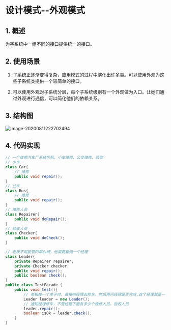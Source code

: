 # 设计模式--外观模式

## 1. 概述

为字系统中一组不同的接口提供统一的接口。

## 2. 使用场景

1. 子系统正逐渐变得复杂，应用模式的过程中演化出许多类。可以使用外观为这些子系统类提供一个较简单的接口。

2. 可以使用外观对子系统分层，每个子系统级别有一个外观做为入口。让她们通过外观进行通信，可以简化他们的依赖关系。

## 3. 结构图

![image-20200811222702494](F:\工作\记录\12.设计模式\06.设计模式--外观模式.assets\image-20200811222702494.png)

## 4. 代码实现

```java
// 一个维修汽车厂系统包括，小车维修、公交维修、验收 
// 小车
class Car{
    // 维修
    public void repair();
}
// 公车
class Bus{
    // 维修
    public void repair();
}
// 维修人员
class Repairer{
    public void doRepair();
}
// 验收人员
class Checker{
    public void doCheck();
}

// 老板不可能管的那么细，他需要雇佣一个经理
class Leader{
    private Repairer repairer;
    private Checker checker;
    public void repair();
    public boolean check();
}
public class TestFacade {
    public void test(){
        // 老板接一个单子时，直接叫经理去修车，然后再问经理是否完成,这个经理就是一个外观
        Leader leader = new Leader();
        // 通知经理修车，不管经理下面有多少个维修人员，验收人员
        leader.repair();
        boolean isOk = leader.check();
    }
}
```

